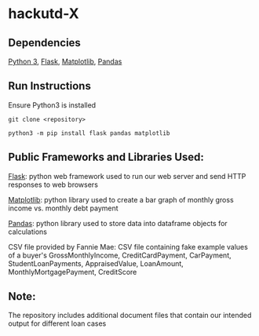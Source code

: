 # hackutd-X
## Dependencies
[Python 3](https://www.python.org/about/), [Flask](https://flask.palletsprojects.com/en/3.0.x/), [Matplotlib](https://matplotlib.org/), [Pandas](https://pandas.pydata.org/)

## Run Instructions
Ensure Python3 is installed

`git clone <repository>`

`python3 -m pip install flask pandas matplotlib`

## Public Frameworks and Libraries Used:
[Flask](https://flask.palletsprojects.com/en/3.0.x/): python web framework used to run our web server and send HTTP responses to web browsers  

[Matplotlib](https://matplotlib.org/): python library used to create a bar graph of monthly gross income vs. monthly debt payment

[Pandas](https://pandas.pydata.org/): python library used to store data into dataframe objects for calculations  

CSV file provided by Fannie Mae: CSV file containing fake example values of a buyer's GrossMonthlyIncome, CreditCardPayment, CarPayment, StudentLoanPayments, AppraisedValue, LoanAmount, MonthlyMortgagePayment, CreditScore

## Note:
The repository includes additional document files that contain our intended output for different loan cases
